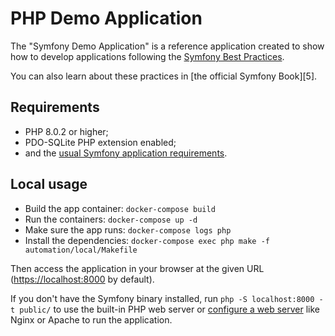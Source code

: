 PHP Demo Application
========================

The "Symfony Demo Application" is a reference application created to show how
to develop applications following the [Symfony Best Practices](https://symfony.com/doc/current/best_practices.html).

You can also learn about these practices in [the official Symfony Book][5].

Requirements
------------
  * PHP 8.0.2 or higher;
  * PDO-SQLite PHP extension enabled;
  * and the [usual Symfony application requirements](https://symfony.com/doc/current/setup.html#technical-requirements).

Local usage
-------------
  * Build the app container: `docker-compose build`
  * Run the containers: `docker-compose up -d`
  * Make sure the app runs: `docker-compose logs php`
  * Install the dependencies: `docker-compose exec php make -f automation/local/Makefile`

Then access the application in your browser at the given URL (<https://localhost:8000> by default).

If you don't have the Symfony binary installed, run `php -S localhost:8000 -t public/` to use the built-in PHP web server or [configure a web server](https://symfony.com/doc/current/setup/web_server_configuration.html) like Nginx or Apache to run the application.
